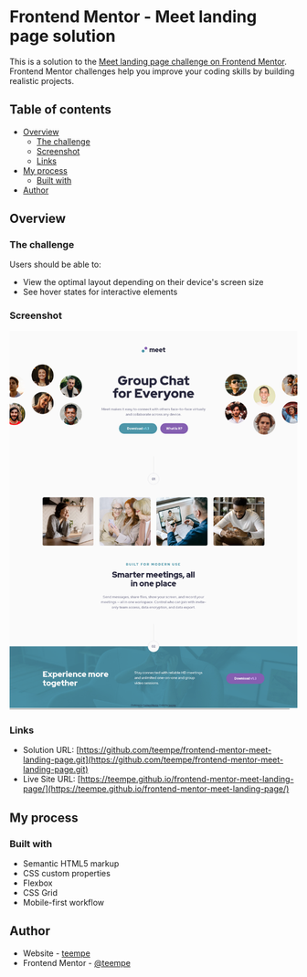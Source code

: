 # Frontend Mentor - Meet landing page solution

This is a solution to the [Meet landing page challenge on Frontend Mentor](https://www.frontendmentor.io/challenges/meet-landing-page-rbTDS6OUR). Frontend Mentor challenges help you improve your coding skills by building realistic projects. 

## Table of contents

- [Overview](#overview)
  - [The challenge](#the-challenge)
  - [Screenshot](#screenshot)
  - [Links](#links)
- [My process](#my-process)
  - [Built with](#built-with)
- [Author](#author)

## Overview

### The challenge

Users should be able to:

- View the optimal layout depending on their device's screen size
- See hover states for interactive elements

### Screenshot

![](./screenshot.png)

### Links

- Solution URL: [https://github.com/teempe/frontend-mentor-meet-landing-page.git](https://github.com/teempe/frontend-mentor-meet-landing-page.git)
- Live Site URL: [https://teempe.github.io/frontend-mentor-meet-landing-page/](https://teempe.github.io/frontend-mentor-meet-landing-page/)

## My process

### Built with

- Semantic HTML5 markup
- CSS custom properties
- Flexbox
- CSS Grid
- Mobile-first workflow

## Author

- Website - [teempe](https://github.com/teempe)
- Frontend Mentor - [@teempe](https://www.frontendmentor.io/profile/teempe)
